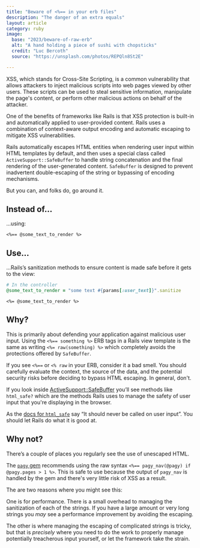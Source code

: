 ```yaml
---
title: "Beware of <%== in your erb files"
description: "The danger of an extra equals"
layout: article
category: ruby
image:
  base: "2023/beware-of-raw-erb"
  alt: "A hand holding a piece of sushi with chopsticks"
  credit: "Luc Bercoth"
  source: "https://unsplash.com/photos/REPQln8St2E"

---
```


XSS, which stands for Cross-Site Scripting, is a common vulnerability that allows attackers to inject malicious scripts into web pages viewed by other users. These scripts can be used to steal sensitive information, manipulate the page's content, or perform other malicious actions on behalf of the attacker.

One of the benefits of frameworks like Rails is that XSS protection is built-in and automatically applied to user-provided content. Rails uses a combination of context-aware output encoding and automatic escaping to mitigate XSS vulnerabilities.

Rails automatically escapes HTML entities when rendering user input within HTML templates by default, and then uses a special class called `ActiveSupport::SafeBuffer` to handle string concatenation and the final rendering of the user-generated content. `SafeBuffer` is designed to prevent inadvertent double-escaping of the string or bypassing of encoding mechanisms.

But you can, and folks do, go around it.

## Instead of…

…using:

```erb
<%== @some_text_to_render %>
```

## Use…

…Rails’s sanitization methods to ensure content is made safe before it gets to the view:

```ruby
# In the controller
@some_text_to_render = "some text #{params[:user_text]}".sanitize
```

```erb
<%= @some_text_to_render %>
```


## Why?

This is primarily about defending your application against malicious user input. Using the `<%== something %>` ERB tags in a Rails view template is the same as writing `<%= raw(something) %>` which completely avoids the protections offered by `SafeBuffer`.

If you see `<%==` or `<% raw` in your ERB, consider it a bad smell. You should carefully evaluate the context, the source of the data, and the potential security risks before deciding to bypass HTML escaping. In general, don't.

If you look inside [ActiveSupport::SafeBuffer](https://api.rubyonrails.org/classes/ActiveSupport/SafeBuffer.html) you’ll see methods like `html_safe?` which are the methods Rails uses to manage the safety of user input that you're displaying in the browser.

As the [docs for `html_safe`](http://api.rubyonrails.org/classes/String.html#method-i-html_safe) say “It should never be called on user input”. You should let Rails do what it is good at.


## Why not?

There’s a couple of places you regularly see the use of unescaped HTML.

The [`pagy` gem](https://github.com/ddnexus/pagy) recommends using the raw syntax `<%== pagy_nav(@pagy) if @pagy.pages > 1 %>`. This is safe to use because the output of `pagy_nav` is handled by the gem and there's very little risk of XSS as a result.

The are two reasons where you might see this:

One is for performance. There is a small overhead to managing the sanitization of each of the strings. If you have a large amount or very long strings you _may_ see a performance improvement by avoiding the escaping.

The other is where managing the escaping of complicated strings is tricky, but that is _precisely_ where you need to do the work to properly manage potentially treacherous input yourself, or let the framework take the strain.
